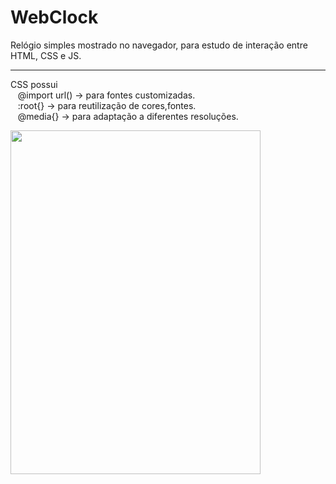# WebClock

  <p>Relógio simples mostrado no navegador, para estudo de interação entre HTML, CSS e JS.</p><hr>
  
  CSS possui<br>
  &nbsp;&nbsp;&nbsp;@import url()  -> para fontes customizadas.</br>
  &nbsp;&nbsp;&nbsp;:root{}        -> para reutilização de cores,fontes. </br>
  &nbsp;&nbsp;&nbsp;@media{}       -> para adaptação a diferentes resoluções. </br>
 
 <img src="https://raw.githubusercontent.com/LeoHLV/Armazenamento/main/Imagens/WebClock%20img_%20(2).avif"
  height="550"
  width="400"
  />
